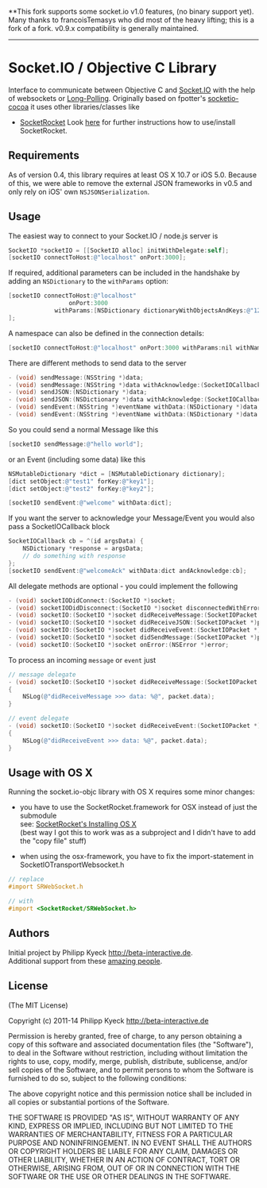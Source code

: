 **This fork supports some socket.io v1.0 features, (no binary support yet). Many thanks to francoisTemasys who did most of the heavy lifting; this is a fork of a fork. v0.9.x compatibility is generally maintained.


---

# Socket.IO / Objective C Library

  Interface to communicate between Objective C and [Socket.IO](http://socket.io/)
  with the help of websockets or [Long-Polling](http://en.wikipedia.org/wiki/Push_technology#Long_polling). Originally based on fpotter's [socketio-cocoa](https://github.com/fpotter/socketio-cocoa)
  it uses other libraries/classes like

   * [SocketRocket](https://github.com/square/SocketRocket)
  Look [here](https://github.com/square/SocketRocket#installing-ios) for further instructions how to use/install SocketRocket.


## Requirements

As of version 0.4, this library requires at least OS X 10.7 or iOS 5.0.
Because of this, we were able to remove the external JSON frameworks in v0.5 and only rely on iOS' own `NSJSONSerialization`.


## Usage

The easiest way to connect to your Socket.IO / node.js server is

``` objective-c
SocketIO *socketIO = [[SocketIO alloc] initWithDelegate:self];
[socketIO connectToHost:@"localhost" onPort:3000];
```

If required, additional parameters can be included in the handshake by adding an `NSDictionary` to the `withParams` option:

``` objective-c
[socketIO connectToHost:@"localhost"
                 onPort:3000
             withParams:[NSDictionary dictionaryWithObjectsAndKeys:@"1234", @"auth_token", nil]
];
```

A namespace can also be defined in the connection details:

``` objective-c
[socketIO connectToHost:@"localhost" onPort:3000 withParams:nil withNamespace:@"/users"];
```

There are different methods to send data to the server

``` objective-c
- (void) sendMessage:(NSString *)data;
- (void) sendMessage:(NSString *)data withAcknowledge:(SocketIOCallback)function;
- (void) sendJSON:(NSDictionary *)data;
- (void) sendJSON:(NSDictionary *)data withAcknowledge:(SocketIOCallback)function;
- (void) sendEvent:(NSString *)eventName withData:(NSDictionary *)data;
- (void) sendEvent:(NSString *)eventName withData:(NSDictionary *)data andAcknowledge:(SocketIOCallback)function;
```

So you could send a normal Message like this

``` objective-c
[socketIO sendMessage:@"hello world"];
```

or an Event (including some data) like this

``` objective-c
NSMutableDictionary *dict = [NSMutableDictionary dictionary];
[dict setObject:@"test1" forKey:@"key1"];
[dict setObject:@"test2" forKey:@"key2"];

[socketIO sendEvent:@"welcome" withData:dict];
```

If you want the server to acknowledge your Message/Event you would also pass a SocketIOCallback block

``` objective-c
SocketIOCallback cb = ^(id argsData) {
    NSDictionary *response = argsData;
    // do something with response
};
[socketIO sendEvent:@"welcomeAck" withData:dict andAcknowledge:cb];
```

All delegate methods are optional - you could implement the following

``` objective-c
- (void) socketIODidConnect:(SocketIO *)socket;
- (void) socketIODidDisconnect:(SocketIO *)socket disconnectedWithError:(NSError *)error;
- (void) socketIO:(SocketIO *)socket didReceiveMessage:(SocketIOPacket *)packet;
- (void) socketIO:(SocketIO *)socket didReceiveJSON:(SocketIOPacket *)packet;
- (void) socketIO:(SocketIO *)socket didReceiveEvent:(SocketIOPacket *)packet;
- (void) socketIO:(SocketIO *)socket didSendMessage:(SocketIOPacket *)packet;
- (void) socketIO:(SocketIO *)socket onError:(NSError *)error;
```

To process an incoming `message` or `event` just

``` objective-c
// message delegate
- (void) socketIO:(SocketIO *)socket didReceiveMessage:(SocketIOPacket *)packet
{
    NSLog(@"didReceiveMessage >>> data: %@", packet.data);
}

// event delegate
- (void) socketIO:(SocketIO *)socket didReceiveEvent:(SocketIOPacket *)packet
{
    NSLog(@"didReceiveEvent >>> data: %@", packet.data);
}
```

## Usage with OS X

Running the socket.io-objc library with OS X requires some minor changes:

- you have to use the SocketRocket.framework for OSX instead of just the submodule  
see: [SocketRocket's Installing OS X](https://github.com/square/SocketRocket#installing-os-x)  
(best way I got this to work was as a subproject and I didn't have to add the "copy file" stuff)

- when using the osx-framework, you have to fix the import-statement in SocketIOTransportWebsocket.h

``` objective-c
// replace
#import SRWebSocket.h

// with
#import <SocketRocket/SRWebSocket.h>
```
	
## Authors

Initial project by Philipp Kyeck <http://beta-interactive.de>.  
Additional support from these [amazing people](https://github.com/pkyeck/socket.IO-objc/blob/master/CONTRIBUTORS.md).

## License

(The MIT License)

Copyright (c) 2011-14 Philipp Kyeck <http://beta-interactive.de>

Permission is hereby granted, free of charge, to any person obtaining a copy
of this software and associated documentation files (the "Software"), to deal
in the Software without restriction, including without limitation the rights
to use, copy, modify, merge, publish, distribute, sublicense, and/or sell
copies of the Software, and to permit persons to whom the Software is
furnished to do so, subject to the following conditions:

The above copyright notice and this permission notice shall be included in
all copies or substantial portions of the Software.

THE SOFTWARE IS PROVIDED "AS IS", WITHOUT WARRANTY OF ANY KIND, EXPRESS OR
IMPLIED, INCLUDING BUT NOT LIMITED TO THE WARRANTIES OF MERCHANTABILITY,
FITNESS FOR A PARTICULAR PURPOSE AND NONINFRINGEMENT. IN NO EVENT SHALL THE
AUTHORS OR COPYRIGHT HOLDERS BE LIABLE FOR ANY CLAIM, DAMAGES OR OTHER
LIABILITY, WHETHER IN AN ACTION OF CONTRACT, TORT OR OTHERWISE, ARISING FROM,
OUT OF OR IN CONNECTION WITH THE SOFTWARE OR THE USE OR OTHER DEALINGS IN
THE SOFTWARE.
